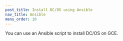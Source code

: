 ```yaml
---
post_title: Install DC/OS using Ansible
nav_title: Ansible
menu_order: 10
---
```


You can use an Ansible script to install DC/OS on GCE.
